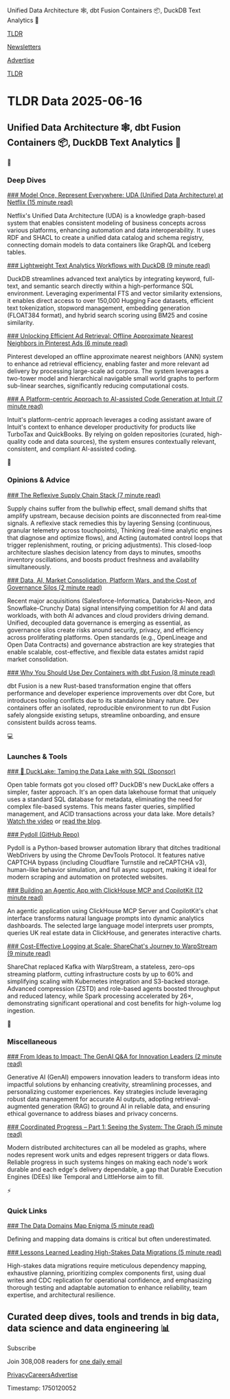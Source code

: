 Unified Data Architecture 🕸️, dbt Fusion Containers 📦, DuckDB Text Analytics 💬

[TLDR](/)

[Newsletters](/newsletters)

[Advertise](https://advertise.tldr.tech/)

[TLDR](/)

# TLDR Data 2025-06-16

## Unified Data Architecture 🕸️, dbt Fusion Containers 📦, DuckDB Text Analytics 💬

📱

### Deep Dives

[### Model Once, Represent Everywhere: UDA (Unified Data Architecture) at Netflix (15 minute read)](https://netflixtechblog.com/uda-unified-data-architecture-6a6aee261d8d?utm_source=tldrdata)

Netflix's Unified Data Architecture (UDA) is a knowledge graph-based system that enables consistent modeling of business concepts across various platforms, enhancing automation and data interoperability. It uses RDF and SHACL to create a unified data catalog and schema registry, connecting domain models to data containers like GraphQL and Iceberg tables.

[### Lightweight Text Analytics Workflows with DuckDB (9 minute read)](https://duckdb.org/2025/06/13/text-analytics.html?utm_source=tldrdata)

DuckDB streamlines advanced text analytics by integrating keyword, full-text, and semantic search directly within a high-performance SQL environment. Leveraging experimental FTS and vector similarity extensions, it enables direct access to over 150,000 Hugging Face datasets, efficient text tokenization, stopword management, embedding generation (FLOAT384 format), and hybrid search scoring using BM25 and cosine similarity.

[### Unlocking Efficient Ad Retrieval: Offline Approximate Nearest Neighbors in Pinterest Ads (6 minute read)](https://medium.com/pinterest-engineering/unlocking-efficient-ad-retrieval-offline-approximate-nearest-neighbors-in-pinterest-ads-6fccc131ac14?utm_source=tldrdata)

Pinterest developed an offline approximate nearest neighbors (ANN) system to enhance ad retrieval efficiency, enabling faster and more relevant ad delivery by processing large-scale ad corpora. The system leverages a two-tower model and hierarchical navigable small world graphs to perform sub-linear searches, significantly reducing computational costs.

[### A Platform-centric Approach to AI-assisted Code Generation at Intuit (7 minute read)](https://medium.com/intuit-engineering/a-platform-centric-approach-to-ai-assisted-code-generation-at-intuit-03984a85558e?utm_source=tldrdata)

Intuit's platform-centric approach leverages a coding assistant aware of Intuit's context to enhance developer productivity for products like TurboTax and QuickBooks. By relying on golden repositories (curated, high-quality code and data sources), the system ensures contextually relevant, consistent, and compliant AI-assisted coding.

🚀

### Opinions & Advice

[### The Reflexive Supply Chain Stack (7 minute read)](https://moderndata101.substack.com/p/the-reflexive-supply-chain-stack?utm_source=tldrdata)

Supply chains suffer from the bullwhip effect, small demand shifts that amplify upstream, because decision points are disconnected from real‐time signals. A reflexive stack remedies this by layering Sensing (continuous, granular telemetry across touchpoints), Thinking (real-time analytic engines that diagnose and optimize flows), and Acting (automated control loops that trigger replenishment, routing, or pricing adjustments). This closed-loop architecture slashes decision latency from days to minutes, smooths inventory oscillations, and boosts product freshness and availability simultaneously.

[### Data, AI, Market Consolidation, Platform Wars, and the Cost of Governance Silos (2 minute read)](https://www.collibra.com/blog/data-ai-market-consolidation-platform-wars-and-the-cost-of-governance-silos?utm_source=tldrdata)

Recent major acquisitions (Salesforce-Informatica, Databricks-Neon, and Snowflake-Crunchy Data) signal intensifying competition for AI and data workloads, with both AI advances and cloud providers driving demand. Unified, decoupled data governance is emerging as essential, as governance silos create risks around security, privacy, and efficiency across proliferating platforms. Open standards (e.g., OpenLineage and Open Data Contracts) and governance abstraction are key strategies that enable scalable, cost-effective, and flexible data estates amidst rapid market consolidation.

[### Why You Should Use Dev Containers with dbt Fusion (8 minute read)](https://www.brooklyndata.co/ideas/2025/06/11/why-you-should-use-dev-containers-with-dbt-fusion?utm_source=tldrdata)

dbt Fusion is a new Rust-based transformation engine that offers performance and developer experience improvements over dbt Core, but introduces tooling conflicts due to its standalone binary nature. Dev containers offer an isolated, reproducible environment to run dbt Fusion safely alongside existing setups, streamline onboarding, and ensure consistent builds across teams.

💻

### Launches & Tools

[### 🦆 DuckLake: Taming the Data Lake with SQL (Sponsor)](https://www.youtube.com/watch?v=hrTjvvwhHEQ&amp;utm_source=tldrdata)

Open table formats got you closed off? DuckDB's new DuckLake offers a simpler, faster approach. It's an open data lakehouse format that uniquely uses a standard SQL database for metadata, eliminating the need for complex file-based systems. This means faster queries, simplified management, and ACID transactions across your data lake. More details? [Watch the video](https://www.youtube.com/watch?v=hrTjvvwhHEQ) or [read the blog](https://motherduck.com/blog/ducklake-motherduck/?sy_e=v1_YWxhbm5hQHRsZHIudGVjaA%3D%3D).

[### Pydoll (GitHub Repo)](https://github.com/autoscrape-labs/pydoll?utm_source=tldrdata)

Pydoll is a Python-based browser automation library that ditches traditional WebDrivers by using the Chrome DevTools Protocol. It features native CAPTCHA bypass (including Cloudflare Turnstile and reCAPTCHA v3), human-like behavior simulation, and full async support, making it ideal for modern scraping and automation on protected websites.

[### Building an Agentic App with ClickHouse MCP and CopilotKit (12 minute read)](https://clickhouse.com/blog/building-an-agentic-application-with-clickhouse-mcp-server-and-copilotkit?utm_source=tldrdata)

An agentic application using ClickHouse MCP Server and CopilotKit's chat interface transforms natural language prompts into dynamic analytics dashboards. The selected large language model interprets user prompts, queries UK real estate data in ClickHouse, and generates interactive charts.

[### Cost-Effective Logging at Scale: ShareChat's Journey to WarpStream (9 minute read)](https://www.warpstream.com/blog/cost-effective-logging-at-scale-sharechats-journey-to-warpstream?utm_source=tldrdata)

ShareChat replaced Kafka with WarpStream, a stateless, zero-ops streaming platform, cutting infrastructure costs by up to 60% and simplifying scaling with Kubernetes integration and S3-backed storage. Advanced compression (ZSTD) and role-based agents boosted throughput and reduced latency, while Spark processing accelerated by 26×, demonstrating significant operational and cost benefits for high-volume log ingestion.

🎁

### Miscellaneous

[### From Ideas to Impact: The GenAI Q&A for Innovation Leaders (2 minute read)](https://www.datamanagementblog.com/from-ideas-to-impact-the-genai-qa-for-innovation-leaders/?utm_source=tldrdata)

Generative AI (GenAI) empowers innovation leaders to transform ideas into impactful solutions by enhancing creativity, streamlining processes, and personalizing customer experiences. Key strategies include leveraging robust data management for accurate AI outputs, adopting retrieval-augmented generation (RAG) to ground AI in reliable data, and ensuring ethical governance to address biases and privacy concerns.

[### Coordinated Progress – Part 1: Seeing the System: The Graph (5 minute read)](https://jack-vanlightly.com/blog/2025/6/11/coordinated-progress-part-1?utm_source=tldrdata)

Modern distributed architectures can all be modeled as graphs, where nodes represent work units and edges represent triggers or data flows. Reliable progress in such systems hinges on making each node's work durable and each edge's delivery dependable, a gap that Durable Execution Engines (DEEs) like Temporal and LittleHorse aim to fill.

⚡️

### Quick Links

[### The Data Domains Map Enigma (5 minute read)](https://charlotteledoux.substack.com/p/the-data-domains-map-enigma?utm_source=tldrdata)

Defining and mapping data domains is critical but often underestimated.

[### Lessons Learned Leading High-Stakes Data Migrations (5 minute read)](https://thenewstack.io/lessons-learned-leading-high-stakes-data-migrations/?utm_source=tldrdata)

High-stakes data migrations require meticulous dependency mapping, exhaustive planning, prioritizing complex components first, using dual writes and CDC replication for operational confidence, and emphasizing thorough testing and adaptable automation to enhance reliability, team expertise, and architectural resilience.

## Curated deep dives, tools and trends in big data, data science and data engineering 📊

Subscribe

Join 308,008 readers for [one daily email](/api/latest/data)

[Privacy](/privacy)[Careers](https://jobs.ashbyhq.com/tldr.tech)[Advertise](/data/advertise)

Timestamp: 1750120052